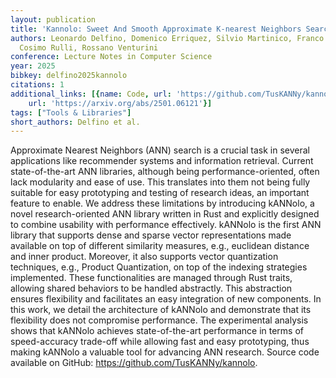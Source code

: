 ```yaml
---
layout: publication
title: 'Kannolo: Sweet And Smooth Approximate K-nearest Neighbors Search'
authors: Leonardo Delfino, Domenico Erriquez, Silvio Martinico, Franco Maria Nardini,
  Cosimo Rulli, Rossano Venturini
conference: Lecture Notes in Computer Science
year: 2025
bibkey: delfino2025kannolo
citations: 1
additional_links: [{name: Code, url: 'https://github.com/TusKANNy/kannolo'}, {name: Paper,
    url: 'https://arxiv.org/abs/2501.06121'}]
tags: ["Tools & Libraries"]
short_authors: Delfino et al.
---
```

Approximate Nearest Neighbors (ANN) search is a crucial task in several
applications like recommender systems and information retrieval. Current
state-of-the-art ANN libraries, although being performance-oriented, often lack
modularity and ease of use. This translates into them not being fully suitable
for easy prototyping and testing of research ideas, an important feature to
enable. We address these limitations by introducing kANNolo, a novel
research-oriented ANN library written in Rust and explicitly designed to
combine usability with performance effectively. kANNolo is the first ANN
library that supports dense and sparse vector representations made available on
top of different similarity measures, e.g., euclidean distance and inner
product. Moreover, it also supports vector quantization techniques, e.g.,
Product Quantization, on top of the indexing strategies implemented. These
functionalities are managed through Rust traits, allowing shared behaviors to
be handled abstractly. This abstraction ensures flexibility and facilitates an
easy integration of new components. In this work, we detail the architecture of
kANNolo and demonstrate that its flexibility does not compromise performance.
The experimental analysis shows that kANNolo achieves state-of-the-art
performance in terms of speed-accuracy trade-off while allowing fast and easy
prototyping, thus making kANNolo a valuable tool for advancing ANN research.
Source code available on GitHub: https://github.com/TusKANNy/kannolo.